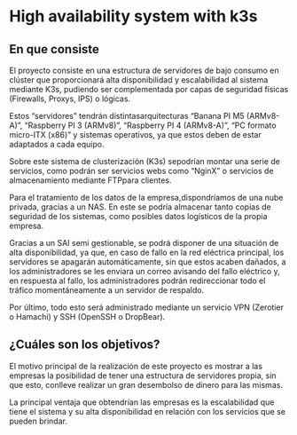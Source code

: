 # High availability system with k3s
En que consiste
---------------
El proyecto consiste en una estructura de servidores de bajo consumo en clúster que proporcionará alta disponibilidad y escalabilidad al sistema mediante K3s, pudiendo ser complementada por capas de seguridad físicas (Firewalls, Proxys, IPS) o lógicas.

Estos “servidores” tendrán distintasarquitecturas “Banana PI M5 (ARMv8-A)”, “Raspberry PI 3 (ARMv8)”, “Raspberry PI 4 (ARMv8-A)”, “PC formato micro-ITX (x86)” y sistemas operativos, ya que estos deben de estar adaptados a cada equipo.

Sobre este sistema de clusterización (K3s) sepodrían montar una serie de servicios, como podrán ser servicios webs como “NginX” o servicios de almacenamiento mediante FTPpara clientes.

Para el tratamiento de los datos de la empresa,dispondríamos de una nube privada, gracias a un NAS. En este se podría almacenar tanto copias de seguridad de los sistemas, como posibles datos logísticos de la propia empresa.

Gracias a un SAI semi gestionable, se podrá disponer de una situación de alta disponibilidad, ya que, en caso de fallo en la red eléctrica principal, los servidores se apagarán automáticamente, sin que estos acaben dañados, a los administradores se les enviara un correo avisando del fallo eléctrico y, en respuesta al fallo, los administradores podrán redireccionar todo el tráfico 
momentáneamente a un servidor de respaldo.

Por último, todo esto será administrado mediante un servicio VPN (Zerotier o Hamachi) y SSH (OpenSSH o DropBear). 

¿Cuáles son los objetivos?
--------------------------
El motivo principal de la realización de este proyecto es mostrar a las empresas la posibilidad de tener una estructura de servidores propia, sin que esto, conlleve realizar un gran desembolso de dinero para las mismas.

La principal ventaja que obtendrían las empresas es la escalabilidad que tiene el sistema y su alta disponibilidad en relación con los servicios que se pueden brindar. 
